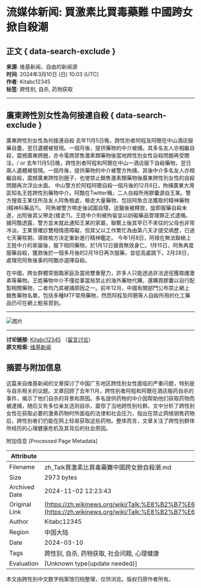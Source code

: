 # 流媒体新闻: 買激素比買毒藥難 中國跨女掀自殺潮

## 正文 { data-search-exclude }


**来源**: 维基新闻，自由的新闻源  
**时间**: 2024年3月10日 (日) 10:03 (UTC)  
**作者**: Kitabc12345  
**标签**: 跨性别, 自杀, 药物获取  

---

## 廣東跨性別女性為何接連自殺 { data-search-exclude }

廣東跨性別女性為何接連自殺 去年11月5日晚，跨性別者阿程及阿聰在中山酒店服藥自盡，翌日遺體被發現。一個月後，提供藥物的中介被捕，其多名友人亦相繼自殺，震撼廣東跨圈，亦令電商禁售激素類藥物後當地跨性別女性自殺問題再受關注。/ or 去年11月5日晚，跨性別者阿程和阿聰在中山一酒店服下自殺藥物，翌日兩人遺體被發現。一個月後，提供藥物的中介被警方拘捕，其後中介多名友人亦相繼自殺，震撼廣東跨性別圈子，也使禁止銷售激素類藥物後廣東跨性別女性的自殺問題再次浮出水面。 中山警方於阿程阿聰自殺一個月後的12月6日，拘捕廣東大灣區知名王姓跨性別藥物中介。阿酷在Twitter稱，二人自殺所用膠囊源自王某。警方搜查王某住所及友人阿魚租處，檢走大量藥物，包括阿魚合法獲取的精神藥物(精神科藥品?)。 阿魚被警方帶走後試圖自殘，送醫後被釋放，旋即服藥自殺未遂，出院後其父帶走(接走?)。王姓中介則被拘留並以妨礙藥品管理罪正式逮捕。據阿酷透露，警方並未就此通知王某的家屬，聯繫上後其早已不來往的父母也非常冷淡。王某曾確診雙相情感障礙，但其父以工作繁忙為由第八天才提交病歷，已過七天審核期，導致檢方決定重新進行精神鑑定。 今年1月8日，阿禄在無法聯絡上王姓中介的家屬後，服下相同藥物，於1月12日搶救無效身亡。1月15日，阿魚再度服藥自殺，獲救後於一個多月後的2月19日再次服藥，並從高處跳下。2月28日，處理完阿魚後事的阿酷亦選擇自殺。

在中國，跨女群體常面臨家庭及當局雙重壓力，許多人只能透過非法途徑獲取雌激素等藥物。王姓藥物中介不僅從事當局禁止的海外藥物代購，還購買膠囊以自行配製相關藥物，二者均乃其被捕原因之一。前年12月，中國有關部門公布禁止網上銷售藥物名單，包括多種MTF常用藥物，然而阿程及阿聰等人自殺所用的化工藥品仍可在網上輕易買到。

---

![图片](https://login.wikimedia.org/wiki/Special:CentralAutoLogin/start?type=1x1)

---

**讨论链接**: [Kitabc12345](https://zh.wikinews.org/wiki/User:Kitabc12345) （[留言讨论](https://zh.wikinews.org/wiki/User_talk:Kitabc12345)）  
**原文检索**: [维基新闻](https://zh.wikinews.org/w/index.php?title=Talk:%E8%B2%B7%E6%BF%80%E7%B4%A0%E6%AF%94%E8%B2%B7%E6%AF%92%E8%97%A5%E9%9B%A3_%E4%B8%AD%E5%9C%8B%E8%B7%A8%E5%A5%B3%E6%8E%80%E8%87%AA%E6%AE%BA%E6%BD%AE&oldid=245299)

## 摘要与附加信息

<!-- tcd_abstract -->
这篇来自维基新闻的文章探讨了中国广东地区跨性别女性面临的严重问题，特别是与自杀相关的议题。文章回顾了去年11月，跨性别者阿程和阿聰在酒店服药自杀的事件，揭示了他们自杀的背景和原因。多名提供药物的中介因帮助他们获取药物而被逮捕，随后又有多位亲友选则自杀，震惊了当地跨性别社群。文中分析了跨性别女性在获取必要的激素药物时所面临的法律和社会压力，指出在禁止网络销售药物后，跨性别者们仍能在网上轻易获取这些药物。整体而言，文章关注了跨性别群体所经历的心理健康危机及其背后的社会原因。
<!-- tcd_abstract_end -->

附加信息 [Processed Page Metadata]

| Attribute       | Value                                  |
|-----------------|----------------------------------------|
| Filename        | zh_Talk買激素比買毒藥難中國跨女掀自殺潮.md                             |
| Size            | 2973 bytes                           |
| Archived Date   | 2024-11-02 12:23:43                             |
| Original Link   | [https://zh.wikinews.org/wiki/Talk:%E8%B2%B7%E6%BF%80%E7%B4%A0%E6%AF%94%E8%B2%B7%E6%AF%92%E8%97%A5%E9%9B%A3_%E4%B8%AD%E5%9C%8B%E8%B7%A8%E5%A5%B3%E6%8E%80%E8%87%AA%E6%AE%BA%E6%BD%AE](https://zh.wikinews.org/wiki/Talk:%E8%B2%B7%E6%BF%80%E7%B4%A0%E6%AF%94%E8%B2%B7%E6%AF%92%E8%97%A5%E9%9B%A3_%E4%B8%AD%E5%9C%8B%E8%B7%A8%E5%A5%B3%E6%8E%80%E8%87%AA%E6%AE%BA%E6%BD%AE)                       |
| Author          | Kitabc12345                               |
| Region          | 中国大陆                               |
| Date            | 2024-03-10                                 |
| Tags            | 跨性别, 自杀, 药物获取, 社会问题, 心理健康                                 |
| Evaluation            | [Unknown type(update needed)]                                 |
<!-- tcd_table_end -->

本文由跨性别中文数字档案馆归档整理，仅供浏览。版权归原作者所有。
